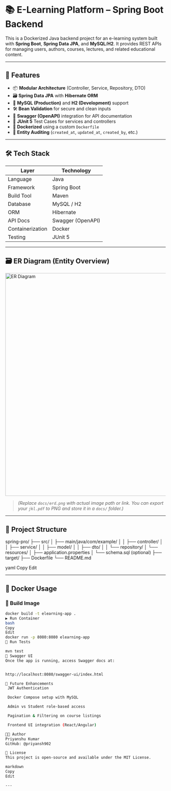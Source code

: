# 📚 E-Learning Platform – Spring Boot Backend

This is a Dockerized Java backend project for an e-learning system built with **Spring Boot**, **Spring Data JPA**, and **MySQL**/**H2**. It provides REST APIs for managing users, authors, courses, lectures, and related educational content.

---

## 🚀 Features

- 📦 **Modular Architecture** (Controller, Service, Repository, DTO)
- 🗃️ **Spring Data JPA** with **Hibernate ORM**
- 🧮 **MySQL (Production)** and **H2 (Development)** support
- 🛠️ **Bean Validation** for secure and clean inputs
- 📖 **Swagger (OpenAPI)** integration for API documentation
- 🧪 **JUnit 5** Test Cases for services and controllers
- 🐳 **Dockerized** using a custom `Dockerfile`
- 📑 **Entity Auditing** (`created_at`, `updated_at`, `created_by`, etc.)

---

## 🛠️ Tech Stack

| Layer           | Technology              |
|----------------|--------------------------|
| Language        | Java                    |
| Framework       | Spring Boot             |
| Build Tool      | Maven                   |
| Database        | MySQL / H2              |
| ORM             | Hibernate               |
| API Docs        | Swagger (OpenAPI)       |
| Containerization| Docker                  |
| Testing         | JUnit 5                 |

---

## 🗃️ ER Diagram (Entity Overview)

<img src="docs/erd.png" alt="ER Diagram" width="700"/>

> *(Replace `docs/erd.png` with actual image path or link. You can export your `jkl.pdf` to PNG and store it in a `docs/` folder.)*

---

## 📂 Project Structure

spring-pro/
├── src/
│ ├── main/java/com/example/
│ │ ├── controller/
│ │ ├── service/
│ │ ├── model/
│ │ ├── dto/
│ │ └── repository/
│ └── resources/
│ ├── application.properties
│ └── schema.sql (optional)
├── target/
├── Dockerfile
└── README.md

yaml
Copy
Edit

---

## 🐳 Docker Usage

### 🔧 Build Image
```bash
docker build -t elearning-app .
▶️ Run Container
bash
Copy
Edit
docker run -p 8080:8080 elearning-app
🧪 Run Tests

mvn test
🔗 Swagger UI
Once the app is running, access Swagger docs at:


http://localhost:8080/swagger-ui/index.html

🧠 Future Enhancements
 JWT Authentication

 Docker Compose setup with MySQL

 Admin vs Student role-based access

 Pagination & Filtering on course listings

 Frontend UI integration (React/Angular)

👨‍💻 Author
Priyanshu Kumar
GitHub: @priyansh902

📜 License
This project is open-source and available under the MIT License.

markdown
Copy
Edit

---

